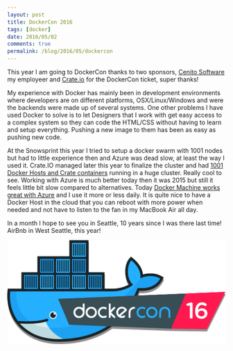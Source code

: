 ```yaml
---
layout: post
title: DockerCon 2016
tags: [docker]
date: 2016/05/02
comments: true
permalink: /blog/2016/05/dockercon
---
```

This year I am going to DockerCon thanks to two sponsors, [Cenito Software](http://www.cenito.se/en/) my employeer and [Crate.io](http://crate.io) for the DockerCon ticket, super thanks!

My experience with Docker has mainly been in development environments where developers are on different platforms, OSX/Linux/Windows and were the backends were made up of several systems. One other problems I have used Docker to solve is to let Designers that I work with get easy access to a complex system so they can code the HTML/CSS without having to learn and setup everything. Pushing a new image to them has been as easy as pushing new code.

At the Snowsprint this year I tried to setup a docker swarm with 1001 nodes but had to little experience then and Azure was dead slow, at least the way I used it. Crate.IO managed later this year to finalize the cluster and had [1001 Docker Hosts and Crate containers](https://crate.io/a/1001-node-crate-cluster-with-microsoft-azure/) running in a huge cluster. Really cool to see. Working with Azure is much better today then it was 2015 but still it feels little bit slow compared to alternatives. Today [Docker Machine works great with Azure](/blog/2016/04/docker-on-azure) and I use it more or less daily. It is quite nice to have a Docker Host in the cloud that you can reboot with more power when needed and not have to listen to the fan in my MacBook Air all day.

In a month I hope to see you in Seattle, 10 years since I was there last time! AirBnb in West Seattle, this year!

![DockerCon 2016](/images/dockercon2016.png)

